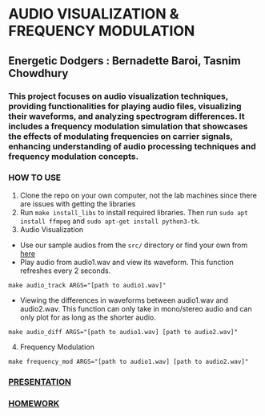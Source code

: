 # AUDIO VISUALIZATION & FREQUENCY MODULATION

## Energetic Dodgers : Bernadette Baroi, Tasnim Chowdhury

### This project focuses on audio visualization techniques, providing functionalities for playing audio files, visualizing their waveforms, and analyzing spectrogram differences. It includes a frequency modulation simulation that showcases the effects of modulating frequencies on carrier signals, enhancing understanding of audio processing techniques and frequency modulation concepts.

### HOW TO USE
1. Clone the repo on your own computer, not the lab machines since there are issues with getting the libraries
2. Run ```make install_libs``` to install required libraries. Then run  ```sudo apt install ffmpeg``` and ```sudo apt-get install python3-tk```.
3. Audio Visualization
- Use our sample audios from the ```src/``` directory or find your own from [here](https://soundbible.com/)
- Play audio from audio1.wav and view its waveform. This function refreshes every 2 seconds. 

```make audio_track ARGS="[path to audio1.wav]"``` 
  
- Viewing the differences in waveforms between audio1.wav and audio2.wav.  This function can only take in mono/stereo audio and can only plot for as long as the shorter audio. 

```make audio_diff ARGS="[path to audio1.wav] [path to audio2.wav]"```
  
4. Frequency Modulation

```make frequency_mod ARGS="[path to audio1.wav] [path to audio2.wav]"```

### [PRESENTATION](PRESENTATION.md)

### [HOMEWORK](HOMEWORK.md)
